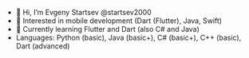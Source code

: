 - 👋 Hi, I’m Evgeny Startsev @startsev2000
- 👀 Interested in mobile development (Dart (Flutter), Java, Swift)
- 🌱 Currently learning Flutter and Dart (also C# and Java)
- Languages: Python (basic), Java (basic+), C# (basic+), C++ (basic), Dart (advanced)

<!---
startsev2000/startsev2000 is a ✨ special ✨ repository because its `README.md` (this file) appears on your GitHub profile.
You can click the Preview link to take a look at your changes.
--->
